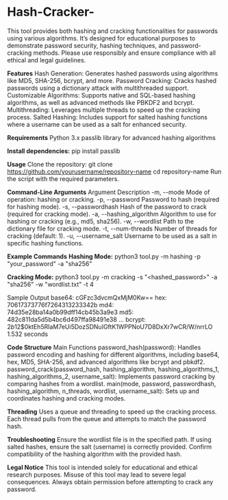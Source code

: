 # Hash-Cracker-
This tool provides both hashing and cracking functionalities for passwords using various algorithms. It’s designed for educational purposes to demonstrate password security, hashing techniques, and password-cracking methods.  Please use responsibly and ensure compliance with all ethical and legal guidelines.

**Features**
Hash Generation: Generates hashed passwords using algorithms like MD5, SHA-256, bcrypt, and more.
Password Cracking: Cracks hashed passwords using a dictionary attack with multithreaded support.
Customizable Algorithms: Supports native and SQL-based hashing algorithms, as well as advanced methods like PBKDF2 and bcrypt.
Multithreading: Leverages multiple threads to speed up the cracking process.
Salted Hashing: Includes support for salted hashing functions where a username can be used as a salt for enhanced security.

**Requirements**
Python 3.x
passlib library for advanced hashing algorithms

**Install dependencies:**
pip install passlib

**Usage**
Clone the repository:
  git clone https://github.com/yourusername/repository-name
  cd repository-name
Run the script with the required parameters.

**Command-Line Arguments**
Argument   Description
-m,       --mode	Mode of operation: hashing or cracking.
-p,       --password	Password to hash (required for hashing mode).
-s,       --passwordhash	Hash of the password to crack (required for cracking mode).
-a,       --hashing_algorithm	Algorithm to use for hashing or cracking (e.g., md5, sha256).
-w,       --wordlist	Path to the dictionary file for cracking mode.
-t,       --num-threads	Number of threads for cracking (default: 1).
-u,       --username_salt	Username to be used as a salt in specific hashing functions.

**Example Commands**
**Hashing Mode:**
python3 tool.py -m hashing -p "your_password" -a "sha256"

**Cracking Mode:**
python3 tool.py -m cracking -s "<hashed_password>" -a "sha256" -w "wordlist.txt" -t 4

Sample Output
base64:       cGFzc3dvcmQxMjM0Kw==
hex:          70617373776f7264313233342b
md4:          74d35e28ba14a0b99dff14cb45b3a9e3
md5:          482c811da5d5b4bc6d497ffa98491e38
...
bcrypt:       $2b$12$0ktEh5RIaM7eUi5DozSDNuIGftK1WPPNoU7D8DxXr7wCR/W/nrrLO  1.532 seconds


**Code Structure**
Main Functions
password_hash(password): Handles password encoding and hashing for different algorithms, including base64, hex, MD5, SHA-256, and advanced algorithms like bcrypt and pbkdf2.
password_crack(password_hash, hashing_algorithm, hashing_algorithms_1, hashing_algorithms_2, username_salt): Implements password cracking by comparing hashes from a wordlist.
main(mode, password, passwordhash, hashing_algorithm, n_threads, wordlist, username_salt): Sets up and coordinates hashing and cracking modes.

**Threading**
Uses a queue and threading to speed up the cracking process. Each thread pulls from the queue and attempts to match the password hash.

**Troubleshooting**
Ensure the wordlist file is in the specified path.
If using salted hashes, ensure the salt (username) is correctly provided.
Confirm compatibility of the hashing algorithm with the provided hash.

**Legal Notice**
This tool is intended solely for educational and ethical research purposes. Misuse of this tool may lead to severe legal consequences. Always obtain permission before attempting to crack any password.
